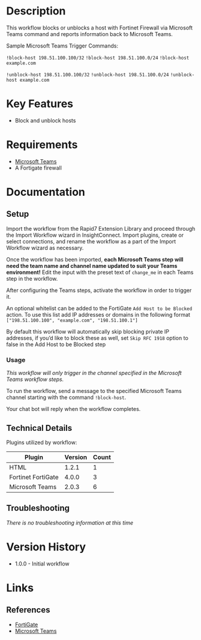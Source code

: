 # Description

This workflow blocks or unblocks a host with Fortinet Firewall via Microsoft Teams command and reports information back to Microsoft Teams.

Sample Microsoft Teams Trigger Commands:

`!block-host 198.51.100.100/32`
`!block-host 198.51.100.0/24`
`!block-host example.com`

`!unblock-host 198.51.100.100/32`
`!unblock-host 198.51.100.0/24`
`!unblock-host example.com`

# Key Features

* Block and unblock hosts 

# Requirements


* [Microsoft Teams](https://insightconnect.help.rapid7.com/docs/microsoft-teams)
* A Fortigate firewall

# Documentation

## Setup

Import the workflow from the Rapid7 Extension Library and proceed through the Import Workflow wizard in InsightConnect. Import plugins, create or select connections, and rename the workflow as a part of the Import Workflow wizard as necessary.

Once the workflow has been imported, **each Microsoft Teams step will need the team name and channel name updated to suit your Teams environment!** Edit the input with the preset text of `change_me` in each Teams step in the workflow.

After configuring the Teams steps, activate the workflow in order to trigger it.
 
An optional whitelist can be added to the FortiGate `Add Host to be Blocked` action. To use this list add IP addresses or domains in the following format `["198.51.100.100", "example.com", "198.51.100.1"]`

By default this workflow will automatically skip blocking private IP addresses, if you’d like to block these as well, set `Skip RFC 1918` option to false in the Add Host to be Blocked step

### Usage

*This workflow will only trigger in the channel specified in the Microsoft Teams workflow steps.*

To run the workflow, send a message to the specified Microsoft Teams channel starting with the command `!block-host`.

Your chat bot will reply when the workflow completes.

## Technical Details

Plugins utilized by workflow:

|Plugin|Version|Count|
|----|----|--------|
|HTML|1.2.1|1|
|Fortinet FortiGate|4.0.0|3|
|Microsoft Teams|2.0.3|6|

## Troubleshooting

_There is no troubleshooting information at this time_

# Version History

* 1.0.0 - Initial workflow

# Links

## References

* [FortiGate](https://www.fortinet.com/products/next-generation-firewall.html)
* [Microsoft Teams](https://teams.microsoft.com)
